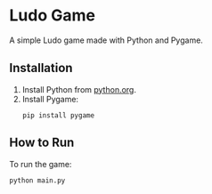 # Ludo Game

A simple Ludo game made with Python and Pygame.

## Installation

1. Install Python from [python.org](https://www.python.org/).
2. Install Pygame:
    ```
    pip install pygame
    ```

## How to Run

To run the game:

```bash
python main.py
